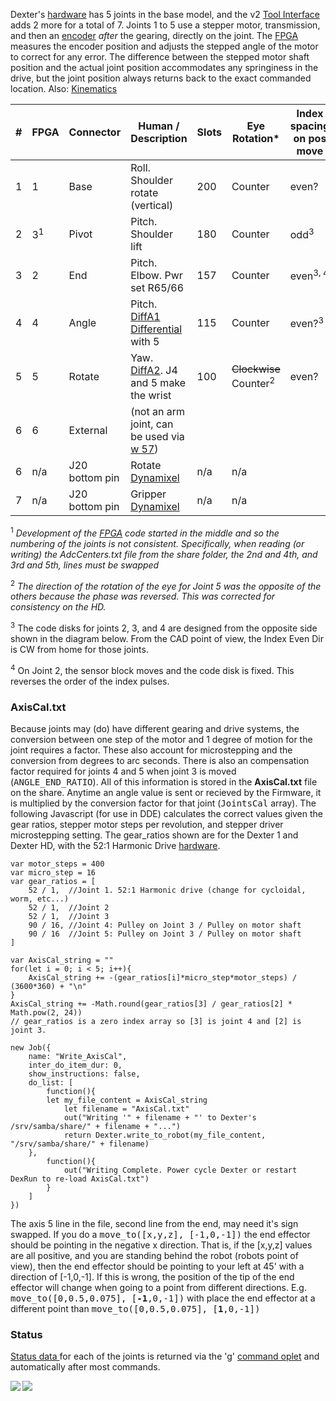 Dexter's [hardware](Hardware) has 5 joints in the base model, and the v2 [Tool Interface](End-Effectors) adds 2 more for a total of 7. Joints 1 to 5 use a stepper motor, transmission, and then an [encoder](Encoders) _after_ the gearing, directly on the joint. The [FPGA](Gateware) measures the encoder position and adjusts the stepped angle of the motor to correct for any error. The difference between the stepped motor shaft position and the actual joint position accommodates any springiness in the drive, but the joint position always returns back to the exact commanded location. Also: [Kinematics](Kinematics)

|#	|FPGA	|Connector	|Human / Description            	|Slots	|Eye Rotation*  | Index spacing on pos move
| ----  | ----- | ------------- | ------------------------------------- | ----- | ------------- | --------- |
|1	|1	|Base		|Roll. Shoulder rotate (vertical)      	| 200	| Counter	| even?
|2	|3<sup>1</sup>	|Pivot		|Pitch. Shoulder lift	               	| 180	| Counter	| odd<sup>3</sup>
|3	|2	|End		|Pitch. Elbow. Pwr set R65/66       	| 157	| Counter	| even<sup>3, 4</sup>
|4	|4	|Angle		|Pitch.  [DiffA1 Differential](Differential-Joint) with 5 	| 115	|Counter | even?<sup>3</sup>
|5	|5	|Rotate		|Yaw.  [DiffA2](Differential-Joint). J4 and 5 make the wrist	| 100	|<strike>Clockwise</strike><br>Counter<sup>2</sup> | even?
|6	|6	|External	|(not an arm joint, can be used via [w 57](oplet-write))		|	|
|6	| n/a	|J20 bottom pin	|Rotate [Dynamixel](End-Effector-Servos)| n/a	| n/a
|7	| n/a	|J20 bottom pin	|Gripper [Dynamixel](End-Effector-Servos)| n/a	| n/a

<sup>1</sup> _Development of the [FPGA](Gateware) code started in the middle and so the numbering of the joints is not consistent. Specifically, when reading (or writing) the AdcCenters.txt file from the share folder, the 2nd and 4th, and 3rd and 5th, lines must be swapped_

<sup>2</sup> _The direction of the rotation of the eye for Joint 5 was the opposite of the others because the phase was reversed. This was corrected for consistency on the HD._

<sup>3</sup> The code disks for joints 2, 3, and 4 are designed from the opposite side shown in the diagram below. From the CAD point of view, the Index Even Dir is CW from home for those joints.

<sup>4</sup> On Joint 2, the sensor block moves and the code disk is fixed. This reverses the order of the index pulses.

### AxisCal.txt
Because joints may (do) have different gearing and drive systems, the conversion between one step of the motor and 1 degree of motion for the joint requires a factor. These also account for microstepping and the conversion from degrees to arc seconds. There is also an compensation factor required for joints 4 and 5 when joint 3 is moved (<tt>ANGLE_END_RATIO</tt>). All of this information is stored in the **AxisCal.txt** file on the share. Anytime an angle value is sent or recieved by the Firmware, it is multiplied by the conversion factor for that joint (<tt>JointsCal</tt> array). The following Javascript (for use in DDE) calculates the correct values given the gear ratios, stepper motor steps per revolution, and stepper driver microstepping setting. The gear_ratios shown are for the Dexter 1 and Dexter HD, with the 52:1 Harmonic Drive [hardware](Hardware).
````
var motor_steps = 400
var micro_step = 16
var gear_ratios = [
    52 / 1,  //Joint 1. 52:1 Harmonic drive (change for cycloidal, worm, etc...)
    52 / 1,  //Joint 2
    52 / 1,  //Joint 3
    90 / 16, //Joint 4: Pulley on Joint 3 / Pulley on motor shaft
    90 / 16  //Joint 5: Pulley on Joint 3 / Pulley on motor shaft
]

var AxisCal_string = ""
for(let i = 0; i < 5; i++){
	AxisCal_string += -(gear_ratios[i]*micro_step*motor_steps) / (3600*360) + "\n"
}
AxisCal_string += -Math.round(gear_ratios[3] / gear_ratios[2] * Math.pow(2, 24))
// gear_ratios is a zero index array so [3] is joint 4 and [2] is joint 3.

new Job({
    name: "Write_AxisCal",
    inter_do_item_dur: 0,
    show_instructions: false,
    do_list: [
        function(){
	    let my_file_content = AxisCal_string
            let filename = "AxisCal.txt"
            out("Writing '" + filename + "' to Dexter's /srv/samba/share/" + filename + "...")
            return Dexter.write_to_robot(my_file_content, "/srv/samba/share/" + filename)
	},
        function(){
            out("Writing Complete. Power cycle Dexter or restart DexRun to re-load AxisCal.txt")
        }
    ]
})
````
The axis 5 line in the file, second line from the end, may need it's sign swapped. If you do a <tt>move_to([x,y,z], [-1,0,-1])</tt> the end effector should be pointing in the negative x direction. That is, if the [x,y,z] values are all positive, and you are standing behind the robot (robots point of view), then the end effector should be pointing to your left at 45' with a direction of [-1,0,-1]. If this is wrong, the position of the tip of the end effector will change when going to a point from different directions. E.g. <tt>move_to([0,0.5,0.075], [**-1**,0,-1])</tt> with place the end effector at a different point than <tt>move_to([0,0.5,0.075], [**1**,0,-1])</tt>

### Status
[Status data ](status-data) for each of the joints is returned via the 'g' [command oplet](Command-oplet-instruction) and automatically after most commands. 

<img src="https://raw.githubusercontent.com/cfry/dde/master/doc/coor_images/Positive_Joint_Directions_J234.PNG" align="left">
<img src="https://raw.githubusercontent.com/cfry/dde/master/doc/coor_images/Positive_Joint_Directions_J15.PNG" align="left">